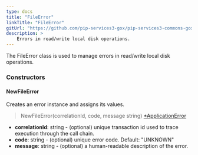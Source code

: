 ```yaml
---
type: docs
title: "FileError"
linkTitle: "FileError"
gitUrl: "https://github.com/pip-services3-gox/pip-services3-commons-gox"
description: >
    Errors in read/write local disk operations.
---
```


The FileError class is used to manage errors in read/write local disk operations. 


### Constructors

#### NewFileError
Creates an error instance and assigns its values.

> NewFileError(correlationId, code, message string) [*ApplicationError](../application_error)

- **correlationId**: string - (optional) unique transaction id used to trace execution through the call chain.
- **code**: string - (optional) unique error code. Default: "UNKNOWN"
- **message**: string - (optional) a human-readable description of the error.

